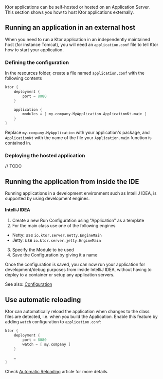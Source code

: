 [//]: # (title: Running)
[//]: # (caption: Running Server Application)
[//]: # (category: servers)
[//]: # (permalink: /servers/engine.html)

Ktor applications can be self-hosted or hosted on an Application Server. This section shows you how to host Ktor applications externally.





## Running an application in an external host

When you need to run a Ktor application in an independently maintained host (for instance Tomcat), you will need an `application.conf` file
to tell Ktor how to start your application. 

### Defining the configuration

In the resources folder, create a file named `application.conf` with the following contents

```kotlin
ktor {
    deployment {
        port = 8080
    }

    application {
        modules = [ my.company.MyApplication.ApplicationKt.main ]
    }
}
```

Replace `my.company.MyApplication` with your application's package, and `ApplicationKt` with the name of the
file your `Application.main` function is contained in.

### Deploying the hosted application

// TODO 

## Running the application from inside the IDE

Running applications in a development environment such as IntelliJ IDEA, is supported by using development engines. 

#### IntelliJ IDEA 

1. Create a new Run Configuration using "Application" as a template
2. For the main class use one of the following engines
  * Netty: use `io.ktor.server.netty.EngineMain` 
  * Jetty: use `io.ktor.server.jetty.EngineMain` 
3. Specify the Module to be used
4. Save the Configuration by giving it a name

Once the configuration is saved, you can now run your application for development/debug purposes from inside IntelliJ IDEA, without having to deploy to a container or setup 
any application servers.

See also: [Configuration](configuration.md)

## Use automatic reloading

Ktor can automatically reload the application when changes to the class files are detected, i.e. when you build the Application.
Enable this feature by adding `watch` configuration to `application.conf`:

```groovy
ktor {
    deployment {
        port = 8080
        watch = [ my.company ]
    }

    …
}
```

Check [Automatic Reloading](/servers/autoreload.html) article for more details.